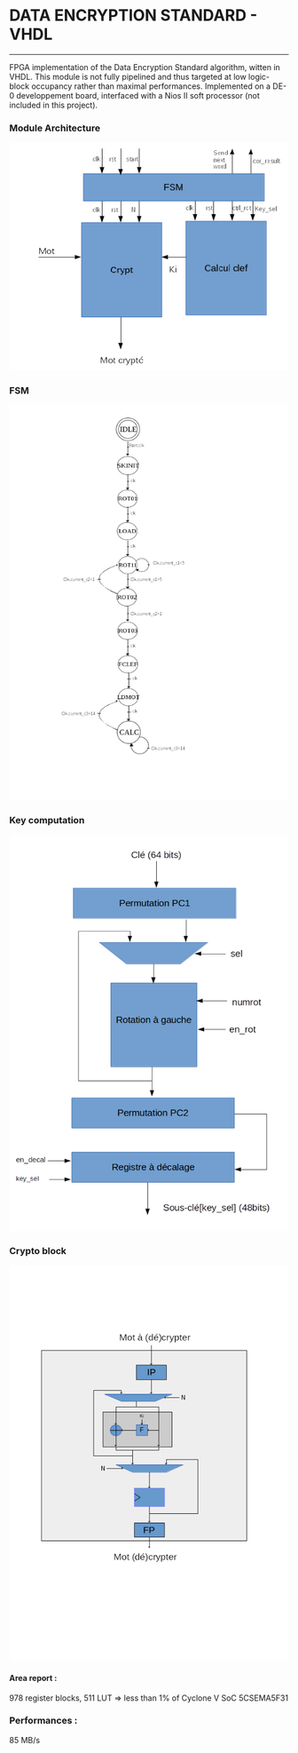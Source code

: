 # DATA ENCRYPTION STANDARD - VHDL
---

FPGA implementation of the Data Encryption Standard algorithm, witten in VHDL.
This module is not fully pipelined and thus targeted at low logic-block occupancy rather than maximal performances.
Implemented on a DE-0 developpement board, interfaced with a Nios II soft processor (not included in this project).

### Module Architecture
![alt tag](https://raw.githubusercontent.com/audeberc/DES-VHDL/master/architecture.png)
### FSM 
![alt tag](https://raw.githubusercontent.com/audeberc/DES-VHDL/master/FSM.png)
### Key computation
![alt tag](https://raw.githubusercontent.com/audeberc/DES-VHDL/master/Calckey.png)
### Crypto block
![alt tag](https://raw.githubusercontent.com/audeberc/DES-VHDL/master/crypto.png)

#### Area report : 
  978 register blocks, 511 LUT => less than 1% of Cyclone V SoC 5CSEMA5F31
### Performances :
  85 MB/s
  
